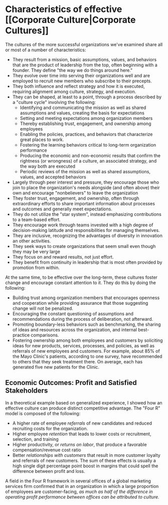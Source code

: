 # Characteristics of effective [[Corporate Culture|Corporate Cultures]]

The cultures of the more successful organizations we've examined share all or most of a number of characteristics:
- They result from a mission, basic assumptions, values, and behaviors that are the product of leadership from the top, often beginning with a founder. They define "the way we do things around here."
- They evolve over time into serving their organizations well and are employed to recruit new members who subscribe to their precepts. 
- They both influence and reflect strategy and how it is executed, requiring alignment among culture, strategy, and execution.
- They can be shaped, at least to a point, through a process described by a "culture cycle" involving the following:
	- Identifying and communicating the mission as well as shared assumptions and values, creating the basis for expectations
	- Setting and meeting expectations among organization members
	- Thereby establishing trust, engagement, and ownership among employees
	- Enabling the policies, practices, and behaviors that characterize great places to work.
	- Fostering the learning behaviors critical to long-term organization performance
	- Producing the economic and non-economic results that confirm the rightness (or wrongness) of a culture, an associated strategy, and the way both are executed
	- Periodic reviews of the mission as well as shared assumptions, values, and accepted behaviors
- Largely through peer interest and pressure, they encourage those who join to place the organization's needs alongside (and often above) their own and encourage "nonbelievers" to leave the organization
- They foster trust, engagement, and ownership, often through extraordinary efforts to share important information about processes and outcomes and generally meet expectations.
- They do not utilize the "star system", instead emphasizing contributions to a team-based effort.
- They encourage work through teams invested with a high degree of decision-making latitude and responsibilities for managing themselves.
- They are inclusive, recognizing the advantages of diversity in innovation an other activities.
- They seek ways to create organizations that seem small even though they may be very large
- They focus on and reward results, not just effort.
- They benefit from continuity in leadership that is most often provided by promotion from within.

At the same time, to be effective over the long-term, these cultures foster change and encourage constant attention to it. They do this by doing the following:
- Building trust among organization members that encourages openness and cooperation while providing assurance that those suggesting change will not be penalized. 
- Encouraging the constant questioning of assumptions and recommendations during the process of deliberation, not afterward.
- Promoting boundary-less behaviors such as benchmarking, the sharing of ideas and resources across the organization, and internal best-practice comparisons.
- Fostering ownership among both employees and customers by soliciting ideas for new products, services, processes, and policies, as well as referrals of new employees and customers. For example, about 85% of the Mayo Clinic's patients, according to one survey, have recommended to others that they seek treatment there. On average, each has generated five new patients for the Clinic.


## Economic Outcomes: Profit and Satisfied Stakeholders

In a theoretical example based on generalized experience, I showed how an effective culture can produce distinct competitive advantage. The "Four R" model is composed of the following:
- A higher rate of employee *referrals* of new candidates and reduced recruiting costs for the organization.
- Higher employee *retention* that leads to lower costs or recruitment, selection, and training
- Higher productivity, or *returns on labor*, that produce a favorable compensation/revenue cost ratio
- Better *relationships with customers* that result in more customer loyalty and referrals of new customers.
The sum of these effects is usually a high single digit percentage point boost in margins that could spell the difference between profit and loss.

A field in the Four R framework in several offices of a global marketing services firm confirmed that in an organization in which a large proportion of employees are customer-facing, *as much as half of the difference in operating profit performance between offices can be attributed to culture.*



